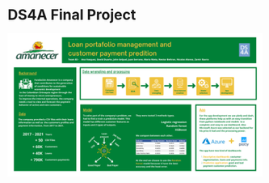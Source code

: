 # DS4A Final Project






![Datafolio - Team 84_001](https://github.com/sazkicher/DS4A-Final-project/blob/main/Datafolio%20-%20Team%2084_001.png)
